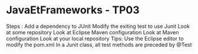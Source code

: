 JavaEtFrameworks - TP03
=======================

Steps :
	Add a dependency to JUnit
	Modify the exiting test to use Junit
	Look at some repository
	Look at Eclipse Maven configuration
	Look at Maven configuration
	Look at your local repository
Tips:
	Use the Eclipse editor to modify the pom.xml
	In a Junit class, all test methods are preceded by @Test
